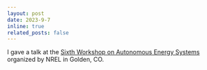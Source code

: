 ```yaml
---
layout: post
date: 2023-9-7
inline: true
related_posts: false
---
```


I gave a talk at the 
[Sixth Workshop on Autonomous Energy Systems](https://www.nrel.gov/grid/sixth-workshop-autonomous-energy-systems.html) 
organized by NREL in Golden, CO.
